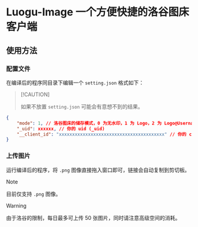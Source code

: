 # Luogu-Image 一个方便快捷的洛谷图床客户端

## 使用方法

### 配置文件

在编译后的程序同目录下编辑一个 `setting.json` 格式如下：

>  [!CAUTION]
>
> 如果不放置 `setting.json` 可能会有意想不到的结果。

```json
{
    "mode": 1, // 洛谷图床的储存模式，0 为无水印，1 为 Logo，2 为 Logo@Username
    "_uid": xxxxxx, // 你的 uid (_uid)
    "__client_id": "xxxxxxxxxxxxxxxxxxxxxxxxxxxxxxxxxxxxxxxx" // 你的 cookie (__client_id)
}
```

### 上传图片

运行编译后的程序，将 `.png` 图像直接拖入窗口即可，链接会自动复制到剪切板。

> [!NOTE]
>
> 目前仅支持 `.png` 图像。

> [!WARNING]
>
> 由于洛谷的限制，每日最多可上传 50 张图片，同时请注意高级空间的消耗。